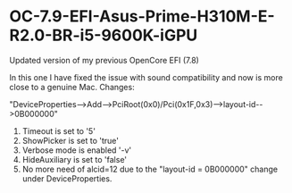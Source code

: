 # OC-7.9-EFI-Asus-Prime-H310M-E-R2.0-BR-i5-9600K-iGPU
Updated version of my previous OpenCore EFI (7.8)

In this one I have fixed the issue with sound compatibility and now is more close to a genuine Mac. Changes:

"DeviceProperties-->Add-->PciRoot(0x0)/Pci(0x1F,0x3)-->layout-id-->0B000000"

1. Timeout is set to '5'
2. ShowPicker is set to 'true'
3. Verbose mode is enabled '-v'
4. HideAuxiliary is set to 'false'
5. No more need of alcid=12 due to the "layout-id = 0B000000" change under DeviceProperties.
